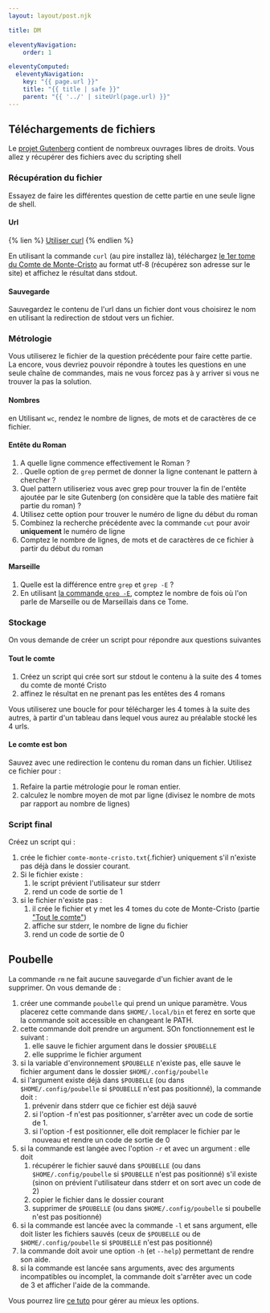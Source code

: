 ```yaml
---
layout: layout/post.njk

title: DM

eleventyNavigation:
    order: 1

eleventyComputed:
  eleventyNavigation:
    key: "{{ page.url }}"
    title: "{{ title | safe }}"
    parent: "{{ '../' | siteUrl(page.url) }}"
---
```



## Téléchargements de fichiers

Le [projet Gutenberg](https://www.gutenberg.org/) contient de nombreux ouvrages libres de droits. Vous allez y récupérer des fichiers avec du scripting shell

### Récupération du fichier

Essayez de faire les différentes question de cette partie en une seule ligne de shell.

#### Url

{% lien %}
[Utiliser curl](https://www.youtube.com/watch?v=APtOavXTv5M&list=PLShDm2AZYnK1SdG3dufPdCqk08sOahUBP&index=9)
{% endlien %}

En utilisant la commande `curl` (au pire installez là), téléchargez [le 1er tome du Comte de Monte-Cristo](https://www.gutenberg.org/ebooks/search/?query=Le+comte+de+Monte-Cristo) au format utf-8 (récupérez son adresse sur le site) et affichez le résultat dans stdout.

#### Sauvegarde

Sauvegardez le contenu de l'url dans un fichier dont vous choisirez le nom en utilisant la redirection de stdout vers un fichier.

### Métrologie

Vous utiliserez le fichier de la question précédente pour faire cette partie. La encore, vous devriez pouvoir répondre à toutes les questions en une seule chaîne de commandes, mais ne vous forcez pas à y arriver si vous ne trouver la pas la solution.

#### Nombres

en Utilisant `wc`, rendez le nombre de lignes, de mots et de caractères de ce fichier.

#### Entête du Roman

1. A quelle ligne commence effectivement le Roman ?
2. . Quelle option de `grep` permet de donner la ligne contenant le pattern à chercher ?
3. Quel pattern utiliseriez vous avec grep pour trouver la fin de l'entête ajoutée par le site Gutenberg (on considère que la table des matière fait partie du roman) ?
4. Utilisez cette option pour trouver le numéro de ligne du début du roman
5. Combinez la recherche précédente avec la commande `cut` pour avoir **uniquement** le numéro de ligne
6. Comptez le nombre de lignes, de mots et de caractères de ce fichier à partir du début du roman

#### Marseille

1. Quelle est la différence entre `grep` et `grep -E` ?
2. En utilisant [la commande `grep -E`](https://www.redhat.com/sysadmin/find-text-files-using-grep), comptez le nombre de fois où l'on parle de Marseille ou de Marseillais dans ce Tome.

### Stockage

On vous demande de créer un script pour répondre aux questions suivantes

#### <span id="tout-le-comte"></span>Tout le comte

1. Créez un script qui crée sort sur stdout le contenu à la suite des 4 tomes du comte de monté Cristo
2. affinez le résultat en ne prenant pas les entêtes des 4 romans

Vous utiliserez une boucle for pour télécharger les 4 tomes à la suite des autres, à partir d'un tableau dans lequel vous aurez au préalable stocké les 4 urls.

#### Le comte est bon

Sauvez avec une redirection le contenu du roman dans un fichier. Utilisez ce fichier pour :

1. Refaire la partie métrologie pour le roman entier.
2. calculez le nombre moyen de mot par ligne (divisez le nombre de mots par rapport au nombre de lignes)

### Script final

Créez un script qui :

1. crée le fichier `comte-monte-cristo.txt`{.fichier} uniquement s'il n'existe pas déjà dans le dossier courant.
2. Si le fichier existe :
   1. le script  prévient l'utilisateur sur stderr
   2. rend un code de sortie de 1
3. si le fichier n'existe pas :
   1. il crée le fichier et y met les 4 tomes du cote de Monte-Cristo (partie ["Tout le comte"](./#tout-le-comte))
   2. affiche sur stderr, le nombre de ligne du fichier
   3. rend un code de sortie de 0

## Poubelle

La commande `rm` ne fait aucune sauvegarde d'un fichier avant de le supprimer. On vous demande de :

1. créer une commande `poubelle` qui prend un unique paramètre. Vous placerez cette commande dans `$HOME/.local/bin` et ferez en sorte que la commande soit accessible en changeant le PATH.
2. cette commande doit prendre un argument. SOn fonctionnement est le suivant :
   1. elle sauve le fichier argument dans le dossier `$POUBELLE`
   2. elle supprime le fichier argument
3. si la variable d'environnement `$POUBELLE` n'existe pas, elle sauve le fichier argument dans le dossier `$HOME/.config/poubelle`
4. si l'argument existe déjà dans `$POUBELLE` (ou dans `$HOME/.config/poubelle` si `$POUBELLE` n'est pas positionné), la commande doit :
   1. prévenir dans stderr que ce fichier est déjà sauvé
   2. si l'option -f n'est pas positionner, s'arrêter avec un code de sortie de 1.
   3. si l'option -f est positionner, elle doit remplacer le fichier par le nouveau et rendre un code de sortie de 0
5. si la commande est langée avec l'option `-r` et avec un argument : elle doit
   1. récupérer le fichier sauvé dans `$POUBELLE` (ou dans `$HOME/.config/poubelle` si `$POUBELLE` n'est pas positionné) s'il existe (sinon on prévient l'utilisateur dans stderr et on sort avec un code de 2)
   2. copier le fichier dans le dossier courant
   3. supprimer de `$POUBELLE` (ou dans `$HOME/.config/poubelle` si poubelle n'est pas positionné)
6. si la commande est lancée avec la commande `-l` et sans argument, elle doit lister les fichiers sauvés (ceux de `$POUBELLE` ou de `$HOME/.config/poubelle` si `$POUBELLE` n'est pas positionné)
7. la commande doit avoir une option `-h` (et `--help`) permettant de rendre son aide.
8. si la commande est lancée sans arguments, avec des arguments incompatibles ou incomplet, la commande doit s'arrêter avec un code de 3 et afficher l'aide de la commande.

Vous pourrez lire [ce tuto](https://stackabuse.com/how-to-parse-command-line-arguments-in-bash/) pour gérer au mieux les options.
